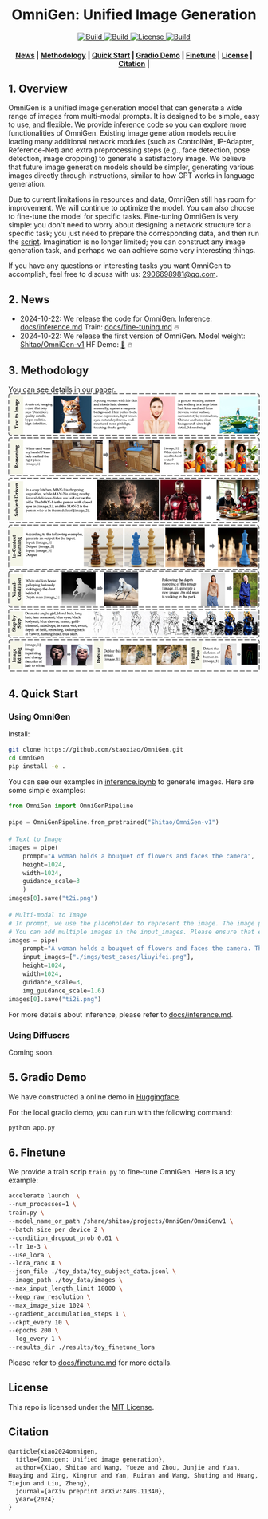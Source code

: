 <h1 align="center">OmniGen: Unified Image Generation</h1>


<p align="center">
    <a href="">
        <img alt="Build" src="https://img.shields.io/badge/Project%20Page-OmniGen-yellow">
    </a>
    <a href="https://arxiv.org/abs/2409.11340">
            <img alt="Build" src="https://img.shields.io/badge/arXiv%20paper-2409.11340-b31b1b.svg">
    </a>
    <a href="https://huggingface.co/spaces/Shitao/OmniGen">
        <img alt="License" src="https://img.shields.io/badge/HF%20Demo-🤗-lightblue">
    </a>
    <a href="https://huggingface.co/Shitao/OmniGen-v1">
        <img alt="Build" src="https://img.shields.io/badge/HF%20Model-🤗-yellow">
    </a>
</p>

<h4 align="center">
    <p>
        <a href=#news>News</a> |
        <a href=#methodology>Methodology</a> |
        <a href=#quick-start>Quick Start</a> |
        <a href=#gradio-demo>Gradio Demo</a> |
        <a href="#finetune">Finetune</a> |
        <a href="#license">License</a> |
        <a href="#citation">Citation</a> |
    <p>
</h4>



## 1. Overview

OmniGen is a unified image generation model that can generate a wide range of images from multi-modal prompts. It is designed to be simple, easy to use, and flexible. We provide [inference code](inference.ipynb) so you can explore more functionalities of OmniGen.
Existing image generation models require loading many additional network modules (such as ControlNet, IP-Adapter, Reference-Net) and extra preprocessing steps (e.g., face detection, pose detection, image cropping) to generate a satisfactory image.
We believe that future image generation models should be simpler, generating various images directly through instructions, similar to how GPT works in language generation.

Due to current limitations in resources and data, OmniGen still has room for improvement. We will continue to optimize the model. You can also choose to fine-tune the model for specific tasks. Fine-tuning OmniGen is very simple: you don't need to worry about designing a network structure for a specific task; you just need to prepare the corresponding data, and then run the [script](docs/fine-tuning.md). Imagination is no longer limited; you can construct any image generation task, and perhaps we can achieve some very interesting things.

If you have any questions or interesting tasks you want OmniGen to accomplish, feel free to discuss with us: 2906698981@qq.com.




## 2. News
- 2024-10-22: We release the code for OmniGen. Inference: [docs/inference.md](docs/inference.md) Train: [docs/fine-tuning.md](docs/fine-tuning.md) :fire:
- 2024-10-22: We release the first version of OmniGen. Model weight: [Shitao/OmniGen-v1](https://huggingface.co/Shitao/OmniGen-v1)  HF Demo: [🤗](https://huggingface.co/spaces/Shitao/OmniGen)  :fire:



## 3. Methodology

You can see details in our [paper](https://arxiv.org/abs/2409.11340). 
![overall](imgs/overall.jpg)



## 4. Quick Start


### Using OmniGen
Install:
```bash
git clone https://github.com/staoxiao/OmniGen.git
cd OmniGen
pip install -e .
```


You can see our examples in [inference.ipynb](inference.ipynb) to generate images. 
Here are some simple examples:
```python
from OmniGen import OmniGenPipeline

pipe = OmniGenPipeline.from_pretrained("Shitao/OmniGen-v1")

# Text to Image
images = pipe(
    prompt="A woman holds a bouquet of flowers and faces the camera", 
    height=1024, 
    width=1024, 
    guidance_scale=3
    )
images[0].save("t2i.png")

# Multi-modal to Image
# In prompt, we use the placeholder to represent the image. The image placeholder should be in the format of <img><|image_*|></img>
# You can add multiple images in the input_images. Please ensure that each image has its placeholder. For example, for the list input_images [img1_path, img2_path], the prompt needs to have two placeholders: <img><|image_1|></img>, <img><|image_2|></img>.
images = pipe(
    prompt="A woman holds a bouquet of flowers and faces the camera. Thw woman is <img><|image_1|></img>.", 
    input_images=["./imgs/test_cases/liuyifei.png"], 
    height=1024, 
    width=1024,
    guidance_scale=3, 
    img_guidance_scale=1.6)
images[0].save("ti2i.png")
```
For more details about inference, please refer to [docs/inference.md](docs/inference.md).


### Using Diffusers
Coming soon.


## 5. Gradio Demo

We have constructed a online demo in [Huggingface](https://huggingface.co/spaces/Shitao/OmniGen).

For the local gradio demo, you can run with the following command:
```python
python app.py
```



## 6. Finetune
We provide a train scrip `train.py` to fine-tune OmniGen. 
Here is a toy example:
```bash
accelerate launch  \
--num_processes=1 \
train.py \
--model_name_or_path /share/shitao/projects/OmniGen/OmniGenv1 \
--batch_size_per_device 2 \
--condition_dropout_prob 0.01 \
--lr 1e-3 \
--use_lora \
--lora_rank 8 \
--json_file ./toy_data/toy_subject_data.jsonl \
--image_path ./toy_data/images \
--max_input_length_limit 18000 \
--keep_raw_resolution \
--max_image_size 1024 \
--gradient_accumulation_steps 1 \
--ckpt_every 10 \
--epochs 200 \
--log_every 1 \
--results_dir ./results/toy_finetune_lora
```

Please refer to [docs/finetune.md](docs/finetune.md) for more details.



## License
This repo is licensed under the [MIT License](LICENSE). 


## Citation

```
@article{xiao2024omnigen,
  title={Omnigen: Unified image generation},
  author={Xiao, Shitao and Wang, Yueze and Zhou, Junjie and Yuan, Huaying and Xing, Xingrun and Yan, Ruiran and Wang, Shuting and Huang, Tiejun and Liu, Zheng},
  journal={arXiv preprint arXiv:2409.11340},
  year={2024}
}
```





